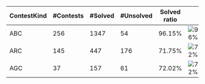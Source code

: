 | ContestKind | #Contests | #Solved | #Unsolved | Solved ratio | |
| - | - | - | - | - | - |
| ABC | 256 | 1347 | 54 | 96.15% | ![96%](https://progress-bar.dev/96?title=Solved) |
| ARC | 145 | 447 | 176 | 71.75% | ![72%](https://progress-bar.dev/72?title=Solved) |
| AGC | 37 | 157 | 61 | 72.02% | ![72%](https://progress-bar.dev/72?title=Solved) |
